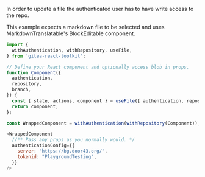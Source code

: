 In order to update a file the authenticated user has to have write access to the repo.

This example expects a markdown file to be selected and uses MarkdownTranslatable's BlockEditable component.

```js
import {
  withAuthentication, withRepository, useFile,
} from 'gitea-react-toolkit';

// Define your React component and optionally access blob in props.
function Component({
  authentication,
  repository,
  branch,
}) {
  const { state, actions, component } = useFile({ authentication, repository, branch });
  return component;
};

const WrappedComponent = withAuthentication(withRepository(Component));

<WrappedComponent
  //** Pass any props as you normally would. */
  authenticationConfig={{
    server: "https://bg.door43.org/",
    tokenid: "PlaygroundTesting",
  }}
/>
```
